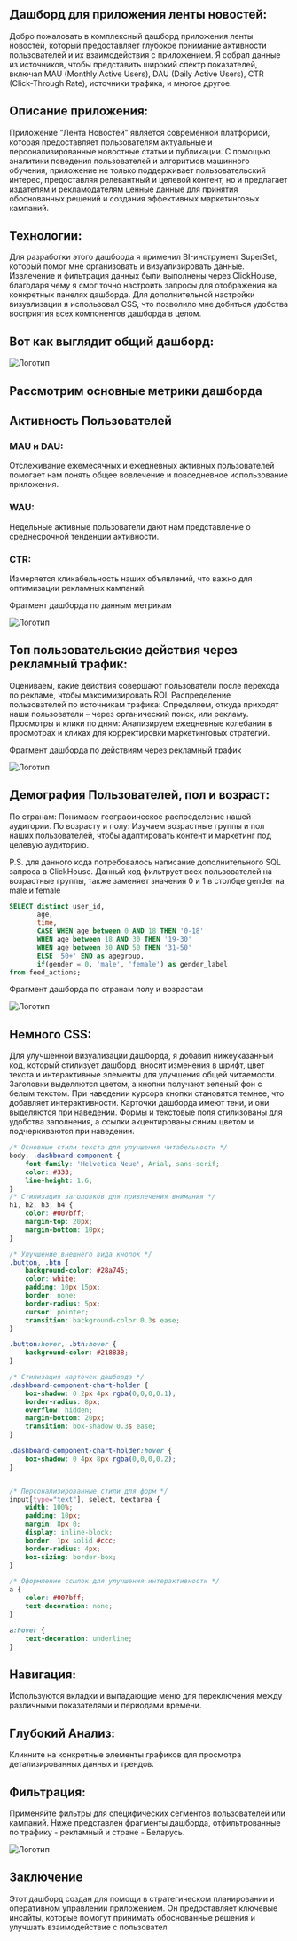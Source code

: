 ## Дашборд для приложения ленты новостей:

Добро пожаловать в комплексный дашборд приложения ленты новостей, который предоставляет глубокое понимание активности пользователей и их взаимодействия с приложением. Я собрал данные из источников, чтобы представить широкий спектр показателей, включая MAU (Monthly Active Users), DAU (Daily Active Users), CTR (Click-Through Rate), источники трафика, и многое другое.

## Описание приложения:

Приложение "Лента Новостей" является современной платформой, которая предоставляет пользователям актуальные и персонализированные новостные статьи и публикации. С помощью аналитики поведения пользователей и алгоритмов машинного обучения, приложение не только поддерживает пользовательский интерес, предоставляя релевантный и целевой контент, но и предлагает издателям и рекламодателям ценные данные для принятия обоснованных решений и создания эффективных маркетинговых кампаний.

## Технологии:
Для разработки этого дашборда я применил BI-инструмент SuperSet, который помог мне организовать и визуализировать данные. Извлечение и фильтрация данных были выполнены через ClickHouse, благодаря чему я смог точно настроить запросы для отображения на конкретных панелях дашборда. Для дополнительной настройки визуализации я использовал CSS, что позволило мне добиться удобства восприятия всех компонентов дашборда в целом.

## Вот как выглядит общий дашборд:

![Логотип](https://github.com/datamagical/portfolio/blob/main/Dashboards/7.jpg?raw=true)

## Рассмотрим основные метрики дашборда

## Активность Пользователей
### MAU и DAU: 
Отслеживание ежемесячных и ежедневных активных пользователей помогает нам понять общее вовлечение и повседневное использование приложения.
### WAU: 
Недельные активные пользователи дают нам представление о среднесрочной тенденции активности.
### CTR: 
Измеряется кликабельность наших объявлений, что важно для оптимизации рекламных кампаний.

Фрагмент дашборда по данным метрикам

![Логотип](https://github.com/datamagical/portfolio/blob/main/Dashboards/1.jpg?raw=true)

## Топ пользовательские действия через рекламный трафик: 
Оцениваем, какие действия совершают пользователи после перехода по рекламе, чтобы максимизировать ROI. Распределение пользователей по источникам трафика: Определяем, откуда приходят наши пользователи – через органический поиск, или рекламу. Просмотры и клики по дням: Анализируем ежедневные колебания в просмотрах и кликах для корректировки маркетинговых стратегий.

Фрагмент дашборда по действиям через рекламный трафик

![Логотип](https://github.com/datamagical/portfolio/blob/main/Dashboards/6.jpg?raw=true)

## Демография Пользователей, пол и возраст:
По странам: Понимаем географическое распределение нашей аудитории.
По возрасту и полу: Изучаем возрастные группы и пол наших пользователей, чтобы адаптировать контент и маркетинг под целевую аудиторию.

P.S. для данного кода потребовалось написание дополнительного SQL запроса в ClickHouse. Данный код фильтрует всех пользователей на возрастные группы, также заменяет значения 0 и 1 в столбце gender на male и female

```sql
SELECT distinct user_id, 
       age,
       time,
       CASE WHEN age between 0 AND 18 THEN '0-18'
       WHEN age between 18 AND 30 THEN '19-30'
       WHEN age between 30 AND 50 THEN '31-50'
       ELSE '50+' END as agegroup,
       if(gender = 0, 'male', 'female') as gender_label
from feed_actions;
```

Фрагмент дашборда по странам полу и возрастам

![Логотип](https://github.com/datamagical/portfolio/blob/main/Dashboards/8.jpg?raw=true)

## Немного CSS:
Для улучшенной визуализации дашборда, я добавил нижеуказанный код, который стилизует дашборд, вносит изменения в шрифт, цвет текста и интерактивные элементы для улучшения общей читаемости. Заголовки выделяются цветом, а кнопки получают зеленый фон с белым текстом. При наведении курсора кнопки становятся темнее, что добавляет интерактивности. Карточки дашборда имеют тени, и они выделяются при наведении. Формы и текстовые поля стилизованы для удобства заполнения, а ссылки акцентированы синим цветом и подчеркиваются при наведении.

```css
/* Основные стили текста для улучшения читабельности */
body, .dashboard-component {
    font-family: 'Helvetica Neue', Arial, sans-serif;
    color: #333;
    line-height: 1.6;
}
/* Стилизация заголовков для привлечения внимания */
h1, h2, h3, h4 {
    color: #007bff;
    margin-top: 20px;
    margin-bottom: 10px;
}

/* Улучшение внешнего вида кнопок */
.button, .btn {
    background-color: #28a745;
    color: white;
    padding: 10px 15px;
    border: none;
    border-radius: 5px;
    cursor: pointer;
    transition: background-color 0.3s ease;
}

.button:hover, .btn:hover {
    background-color: #218838;
}

/* Стилизация карточек дашборда */
.dashboard-component-chart-holder {
    box-shadow: 0 2px 4px rgba(0,0,0,0.1);
    border-radius: 8px;
    overflow: hidden;
    margin-bottom: 20px;
    transition: box-shadow 0.3s ease;
}

.dashboard-component-chart-holder:hover {
    box-shadow: 0 4px 8px rgba(0,0,0,0.2);
}


/* Персонализированные стили для форм */
input[type="text"], select, textarea {
    width: 100%;
    padding: 10px;
    margin: 8px 0;
    display: inline-block;
    border: 1px solid #ccc;
    border-radius: 4px;
    box-sizing: border-box;
}

/* Оформление ссылок для улучшения интерактивности */
a {
    color: #007bff;
    text-decoration: none;
}

a:hover {
    text-decoration: underline;
}

```
## Навигация: 
Используются вкладки и выпадающие меню для переключения между различными показателями и периодами времени.
## Глубокий Анализ:
Кликните на конкретные элементы графиков для просмотра детализированных данных и трендов.
## Фильтрация: 
Применяйте фильтры для специфических сегментов пользователей или кампаний. Ниже представлен фрагменты дашборда, отфильтрованные по трафику - рекламный и стране - Беларусь.

![Логотип](https://github.com/datamagical/portfolio/blob/main/Dashboards/3.jpg?raw=true)

## Заключение
Этот дашборд создан для помощи в стратегическом планировании и оперативном управлении приложением. Он предоставляет ключевые инсайты, которые помогут принимать обоснованные решения и улучшать взаимодействие с пользовател

